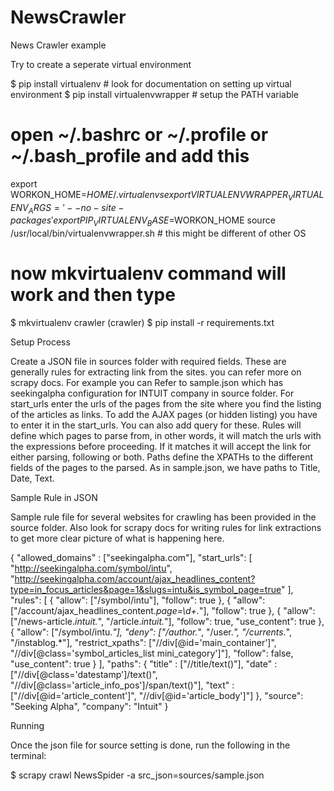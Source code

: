 # NewsCrawler
News Crawler example

Try to create a seperate virtual environment

  $ pip install virtualenv         # look for documentation on setting up virtual environment
  $ pip install virtualenvwrapper  # setup the PATH variable

  # open ~/.bashrc or ~/.profile or ~/.bash_profile and add this
  export WORKON_HOME=$HOME/.virtualenvs
  export VIRTUALENVWRAPPER_VIRTUALENV_ARGS='--no-site-packages'
  export PIP_VIRTUALENV_BASE=$WORKON_HOME
  source /usr/local/bin/virtualenvwrapper.sh # this might be different of other OS

  # now mkvirtualenv command will work and then type
  $ mkvirtualenv crawler
  (crawler) $ pip install -r requirements.txt

Setup Process

Create a JSON file in sources folder with required fields. These are generally rules for extracting link from the sites. you can refer more on scrapy docs. For example you can Refer to sample.json which has seekingalpha configuration for INTUIT company in source folder.
For start_urls enter the urls of the pages from the site where you find the listing of the articles as links.
To add the AJAX pages (or hidden listing) you have to enter it in the start_urls. You can also add query for these.
Rules will define which pages to parse from, in other words, it will match the urls with the expressions before proceeding. If it matches it will accept the link for either parsing, following or both.
Paths define the XPATHs to the different fields of the pages to the parsed. As in sample.json, we have paths to Title, Date, Text.


Sample Rule in JSON

Sample rule file for several websites for crawling has been provided in the source folder.
Also look for scrapy docs for writing rules for link extractions to get more clear picture of what is happening here.

{
  "allowed_domains" : ["seekingalpha.com"],
  "start_urls": [
    "http://seekingalpha.com/symbol/intu",
    "http://seekingalpha.com/account/ajax_headlines_content?type=in_focus_articles&page=1&slugs=intu&is_symbol_page=true"
  ],
  "rules": [
    {
      "allow": ["/symbol/intu"],
      "follow": true
    },
    {
      "allow": ["/account/ajax_headlines_content.*page=\\d+.*"],
      "follow": true
    },
    {
      "allow": ["/news-article.*intuit.*", "/article.*intuit.*"],
      "follow": true,
      "use_content": true
    },
    {
      "allow": ["/symbol/intu.*"],
      "deny": ["/author.*", "/user.*", "/currents.*", "/instablog.*"],
      "restrict_xpaths": ["//div[@id='main_container']", "//div[@class='symbol_articles_list mini_category']"],
      "follow": false,
      "use_content": true
    }
  ],
  "paths": {
    "title" : ["//title/text()"],
        "date" : ["//div[@class='datestamp']/text()", "//div[@class='article_info_pos']/span/text()"],
        "text" : ["//div[@id='article_content']", "//div[@id='article_body']"]
  },
  "source": "Seeking Alpha",
    "company": "Intuit"
}



Running

Once the json file for source setting is done, run the following in the terminal:

$ scrapy crawl NewsSpider -a src_json=sources/sample.json
